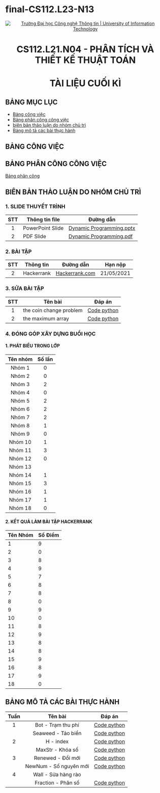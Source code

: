 # final-CS112.L23-N13
<!-- Banner -->
<p align="center">
  <a href="https://www.uit.edu.vn/" title="Trường Đại học Công nghệ Thông tin" style="border: none;">
    <img src="https://i.imgur.com/WmMnSRt.png" alt="Trường Đại học Công nghệ Thông tin | University of Information Technology">
  </a>
</p>
<!-- Title -->
<h1 align="center"><b>CS112.L21.N04 - PHÂN TÍCH VÀ THIẾT KẾ THUẬT TOÁN</b></h1>
<h1 align="center"><b>TÀI LIỆU CUỐI KÌ </b></h1>

## BẢNG MỤC LỤC

* [Bảng công việc](#bảng-công-việc)
* [Bảng phân công công việc](#bảng-phân-công-công-việc)
* [biên bản thảo luận do nhóm chủ trì](#biên-bản-thảo-luận-do-nhóm-chủ-trì)
* [Bảng mô tả các bài thực hành](#Bảng-mô-tả-các-bài-thực-hành)

## BẢNG CÔNG VIỆC
## BẢNG PHÂN CÔNG CÔNG VIỆC
[Bảng phân công ](https://github.com/19522515/CS112.L21-N13/blob/main/Thu%E1%BA%ADt%20To%C3%A1n%20Dynamic%20Programming/PhanCongNhiemVu/PhanCongNhiemVu.xlsx)
##  BIÊN BẢN THẢO LUẬN DO NHÓM CHỦ TRÌ
### 1. SLIDE THUYẾT TRÌNH
| STT | Thông tin file | Đường dẫn |
| :---: | --- | --- |
| 1 | PowerPoint Slide | [Dynamic Programming.pptx](https://github.com/19522515/CS112.L21-N13/blob/main/Thu%E1%BA%ADt%20To%C3%A1n%20Dynamic%20Programming/Slide/Dynamic%20Programming.pptx) |
| 2 | PDF Slide | [Dynamic Programming.pdf](https://github.com/19522515/CS112.L21-N13/blob/main/Thu%E1%BA%ADt%20To%C3%A1n%20Dynamic%20Programming/Slide/dynamic%20programming.pdf) |

### 2. BÀI TẬP
| STT | Thông tin| Đường dẫn | Hạn nộp |
| :---: | --- | --- | :---: |
| 2 | Hackerrank | [Hackerrank.com](https://www.hackerrank.com/contests/on-tap-dynamic-programming/challenges) | 21/05/2021 

### 3. SỬA BÀI TẬP
| STT | Tên bài | Đáp án |
| :---: | --- | :---: |
| 1 | the coin change problem | [Code python](https://github.com/19522515/CS112.L21-N13/blob/main/Thu%E1%BA%ADt%20To%C3%A1n%20Dynamic%20Programming/B%C3%A0i%20T%E1%BA%ADp%20V%E1%BB%81%20Nh%C3%A0%20Hackerrank/TheCoinChangeProblem.py) |
| 2 | the maximum array | [Code python](https://github.com/19522515/CS112.L21-N13/blob/main/Thu%E1%BA%ADt%20To%C3%A1n%20Dynamic%20Programming/B%C3%A0i%20T%E1%BA%ADp%20V%E1%BB%81%20Nh%C3%A0%20Hackerrank/TheMaximumSubarray.py)
### 4. ĐÓNG GÓP XÂY DỰNG BUỔI HỌC
#### 1. PHÁT BIỂU TRONG LỚP
| **Tên nhóm** | **Số lần** |
|:------------:|:----------:|
| Nhóm 1       | 0          |
| Nhóm 2       | 0          |
| Nhóm 3       | 2          |
| Nhóm 4       | 0          |
| Nhóm 5       | 2          |
| Nhóm 6       | 2          |
| Nhóm 7       | 2          |
| Nhóm 8       | 1          |
| Nhóm 9       | 0          |
| Nhóm 10      | 1          |
| Nhóm 11      | 3          |
| Nhóm 12      | 0          |
| Nhóm 13                   |
| Nhóm 14      | 1          |
| Nhóm 15      | 3          |
| Nhóm 16      | 1          |
| Nhóm 17      | 1          |
| Nhóm 18      | 0          |

#### 2. KẾT QUẢ LÀM BÀI TẬP HACKERRANK
| Tên Nhóm | Số Điểm|
| --- | --- |
| 1 | 9 |
| 2 | 0 |
| 3 | 8 |
| 4 | 9  |
| 5 | 7 |
| 6 | 8 |
| 7 | 8 |
| 8 | 0 |
| 9 | 9 |
| 10 | 0 |
| 11 | 8 |
| 12 | 9 |
| 13 | 8 |
| 14 | 8 |
| 15 | 9 |
| 16 | 8 |
| 17 | 9 |
| 18 | 0 |
## BẢNG MÔ TẢ CÁC BÀI THỰC HÀNH

| Tuần  | Tên bài | Đáp án |
| :---: | :---:   | :---:  |
|1|Bot - Trạm thu phí|[Code python](https://github.com/19522515/CS112.L21-N13/blob/main/Assignment%20B%C3%A0i%20T%E1%BA%ADp/BaiTap_week1.ipynb)|
||Seaweed - Tảo biển|[Code python](https://github.com/19522515/CS112.L21-N13/blob/main/Assignment%20B%C3%A0i%20T%E1%BA%ADp/BaiTap_week1.ipynb)|
|2|H - index|[Code python](https://github.com/19522515/CS112.L21-N13/blob/main/Assignment%20B%C3%A0i%20T%E1%BA%ADp/H_index.ipynb)|
||MaxStr - Khóa số|[Code python](https://github.com/19522515/CS112.L21-N13/blob/main/Assignment%20B%C3%A0i%20T%E1%BA%ADp/MAXSTR_KHOASO.ipynb)|
|3|Renewed - Đổi mới|[Code python](https://github.com/19522515/CS112.L21-N13/blob/main/Assignment%20B%C3%A0i%20T%E1%BA%ADp/doimoi_snmoi.ipynb)|
||NewNum - Số nguyên mới|[Code python](https://github.com/19522515/CS112.L21-N13/blob/main/Assignment%20B%C3%A0i%20T%E1%BA%ADp/doimoi_snmoi.ipynb)|
|4|Wall - Sửa hàng rào||
||Fraction - Phân số|[Code python](https://github.com/19522515/CS112.L21-N13/blob/main/Assignment%20B%C3%A0i%20T%E1%BA%ADp/Week7/phanso.ipynb)|
